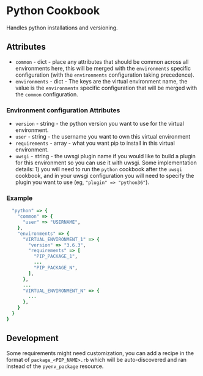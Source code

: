 # Python Cookbook

Handles python installations and versioning.


## Attributes

* `common` - dict - place any attributes that should be common across all environments here, this will be merged with the `environments` specific configuration (with the `environments` configuration taking precedence).
* `environments` - dict - The keys are the virtual environment name, the value is the `environments` specific configuration that will be merged with the `common` configuration.


### Environment configuration Attributes

* `version` - string - the python version you want to use for the virtual environment.
* `user` - string - the username you want to own this virtual environment
* `requirements` - array - what you want pip to install in this virtual environment.
* `uwsgi` - string - the uwsgi plugin name if you would like to build a plugin for this environment so you can use it with uwsgi. Some implementation details: 1) you will need to run the `python` cookbook after the `uwsgi` cookbook, and in your uwsgi configuration you will need to specify the plugin you want to use (eg, `"plugin" => "python36"`).


### Example

```ruby
  "python" => {
    "common" => {
      "user" => "USERNAME",
    },
    "environments" => {
      "VIRTUAL_ENVIRONMENT_1" => {
        "version" => "3.6.3",
        "requirements" => [
          "PIP_PACKAGE_1",
          ...
          "PIP_PACKAGE_N",
        ],
      },
      ...
      "VIRTUAL_ENVIRONMENT_N" => {
        ...
      },
    }
  }
}
```


## Development

Some requirements might need customization, you can add a recipe in the format of `package_<PIP_NAME>.rb` which will be auto-discovered and ran instead of the `pyenv_package` resource.